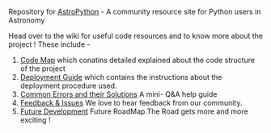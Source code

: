 Repository for [AstroPython](http://www.astropython.org) - A community resource site for Python users in Astronomy

Head over to the wiki for useful code resources and to know more about the project ! These include -

1. [Code Map](https://github.com/astropy/astropython.org/wiki/Code-Map) which conatins detailed explained about the code structure of the project
2. [Deployment Guide](https://github.com/astropy/astropython.org/wiki/Deployment-Guide) which contains the instructions about the deployment procedure used.
3. [Common Errors and their Solutions](https://github.com/astropy/astropython.org/wiki/Common-Problems-(-and-their-resolutions-)) A mini- Q&A help guide
4. [Feedback & Issues](https://github.com/astropy/astropython.org/wiki/Feedback-&-Issues) We love to hear feedback from our community.
5. [Future Development](https://github.com/astropy/astropython.org/wiki/Future-Developments) Future RoadMap.The Road gets more and more exciting !
